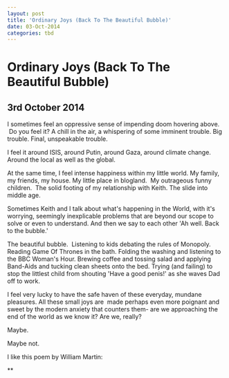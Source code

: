 ```yaml
---
layout: post
title: 'Ordinary Joys (Back To The Beautiful Bubble)'
date: 03-Oct-2014
categories: tbd
---
```


# Ordinary Joys (Back To The Beautiful Bubble)

## 3rd October 2014

I sometimes feel an oppressive sense of impending doom hovering above.  Do you feel it? A chill in the air,   a whispering of some imminent trouble. Big trouble. Final,   unspeakable trouble.

I feel it around ISIS, around Putin, around Gaza, around climate change. Around the local as well as the global.

At the same time, I feel intense happiness within my little world. My family, my friends, my house. My little place in blogland.  My outrageous funny children.  The solid footing of my relationship with Keith. The slide into middle age.

Sometimes Keith and I talk about what's happening in the World, with it's worrying, seemingly inexplicable problems that are beyond our scope to solve or even to understand. And then we say to each other 'Ah well. Back to the bubble.'

The beautiful bubble.  Listening to kids debating the rules of Monopoly. Reading Game Of Thrones in the bath. Folding the washing and listening to the BBC Woman's Hour. Brewing coffee and tossing salad and applying Band-Aids and tucking clean sheets onto the bed. Trying (and failing) to stop the littlest child from shouting 'Have a good penis!' as she waves Dad off to work.

I feel very lucky to have the safe haven of these everyday, mundane pleasures. All these small joys are  made perhaps even more poignant and sweet by the modern anxiety that counters them- are we approaching the end of the world as we know it? Are we, really?

Maybe.

Maybe not.

I like this poem by William Martin:

<p ** <img class="photo-horiz" src="http://4.bp.blogspot.com/-fV8pRjAcQBI/UtwfrMAyXgI/AAAAAAAAO0g/pEZj4pEDVdM/s1600/484817_10152116263200490_402132175_n.jpg" />**</p>
